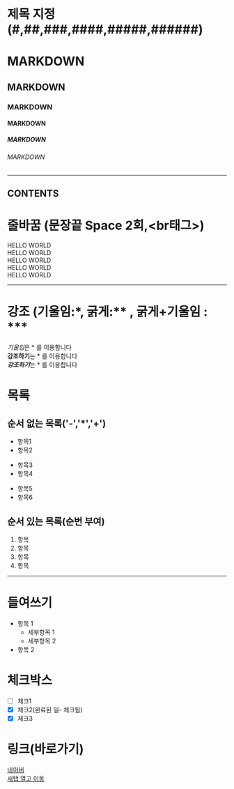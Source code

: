 
<!-- 제목 -->

# 제목 지정(#,##,###,####,#####,######)

# MARKDOWN
## MARKDOWN
### MARKDOWN
#### MARKDOWN
##### MARKDOWN
###### MARKDOWN

---

<!-- 수평선 : '---','***','___'  --->


CONTENTS
---

<!-- 줄바꿈 (문장끝 Space 2회,<br태그>) -->

# 줄바꿈 (문장끝 Space 2회,<br태그>)
HELLO WORLD  
HELLO WORLD<br>
HELLO WORLD<br>
HELLO WORLD<br>
HELLO WORLD<br>

---

<!-- 강조 (기울임:*, 굵게:** , 굵게+기울임 : *** -->
# 강조 (기울임:*, 굵게:** , 굵게+기울임 : *** 
*기울임*은 * 를 이용합니다  
**강조하기**는 * 를 이용합니다  
***강조하기***는 * 를 이용합니다  

<!-- 목록 --> 
# 목록

## 순서 없는 목록('-','*','+')
- 항목1
- 항목2
* 항목3
* 항목4
+ 항목5
+ 항목6

## 순서 있는 목록(순번 부여)
1. 항목
3. 항목
4. 항목
5. 항목

---

# 들여쓰기
- 항목 1
  - 세부항목 1
  - 세부항목 2
- 항목 2

# 체크박스
- [ ] 체크1
- [x] 체크2(완료된 일- 체크됨)
- [x] 체크3

# 링크(바로가기)

[네이버](https://naver.com)<br>
<a href="https://naver.com" target="_blank">새탭 열고 이동</a>












